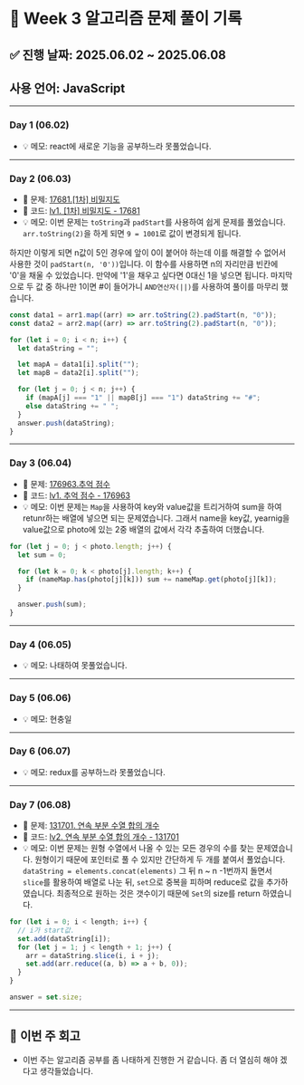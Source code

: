 # 📘 Week 3 알고리즘 문제 풀이 기록

## ✅ 진행 날짜: 2025.06.02 ~ 2025.06.08

## 사용 언어: JavaScript

---

### Day 1 (06.02)

- 💡 메모: react에 새로운 기능을 공부하느라 못풀었습니다.

---

### Day 2 (06.03)

- 🔗 문제: [17681.[1차] 비밀지도](https://school.programmers.co.kr/learn/courses/30/lessons/17681)
- 📁 코드: [lv1. [1차] 비밀지도 - 17681](https://github.com/jamminP/javascript-algorithms/tree/main/%ED%94%84%EB%A1%9C%EA%B7%B8%EB%9E%98%EB%A8%B8%EC%8A%A4/1/17681.%E2%80%85%EF%BC%BB1%EC%B0%A8%EF%BC%BD%E2%80%85%EB%B9%84%EB%B0%80%EC%A7%80%EB%8F%84)
- 💡 메모: 이번 문제는 `toString`과 `padStart`를 사용하여 쉽게 문제를 풀었습니다. `arr.toString(2)`을 하게 되면 `9 = 1001`로 값이 변경되게 됩니다.

하지만 이렇게 되면 n값이 5인 경우에 앞이 0이 붙어야 하는데 이를 해결할 수 없어서 사용한 것이 `padStart(n, '0'))`입니다. 이 함수를 사용하면 n의 자리만큼 빈칸에 '0'을 채울 수 있었습니다. 만약에 '1'을 채우고 싶다면 0대신 1을 넣으면 됩니다. 마지막으로 두 값 중 하나만 1이면 #이 들어가니 `AND연산자(||)`를 사용하여 풀이를 마무리 했습니다.

```js
const data1 = arr1.map((arr) => arr.toString(2).padStart(n, "0"));
const data2 = arr2.map((arr) => arr.toString(2).padStart(n, "0"));

for (let i = 0; i < n; i++) {
  let dataString = "";

  let mapA = data1[i].split("");
  let mapB = data2[i].split("");

  for (let j = 0; j < n; j++) {
    if (mapA[j] === "1" || mapB[j] === "1") dataString += "#";
    else dataString += " ";
  }
  answer.push(dataString);
}
```

---

### Day 3 (06.04)

- 🔗 문제: [176963.추억 점수](https://school.programmers.co.kr/learn/courses/30/lessons/176963)
- 📁 코드: [lv1. 추억 점수 - 176963](https://github.com/jamminP/javascript-algorithms/tree/main/%ED%94%84%EB%A1%9C%EA%B7%B8%EB%9E%98%EB%A8%B8%EC%8A%A4/1/176963.%E2%80%85%EC%B6%94%EC%96%B5%E2%80%85%EC%A0%90%EC%88%98)
- 💡 메모: 이번 문제는 `Map`을 사용하여 key와 value값을 트리거하여 sum을 하여 retunr하는 배열에 넣으면 되는 문제였습니다. 그래서 name을 key값, yearnig을 value값으로 photo에 있는 2중 배열의 값에서 각각 추출하여 더했습니다.

```js
for (let j = 0; j < photo.length; j++) {
  let sum = 0;

  for (let k = 0; k < photo[j].length; k++) {
    if (nameMap.has(photo[j][k])) sum += nameMap.get(photo[j][k]);
  }

  answer.push(sum);
}
```

---

### Day 4 (06.05)

- 💡 메모: 나태하여 못풀었습니다.

---

### Day 5 (06.06)

- 💡 메모: 현충일

---

### Day 6 (06.07)

- 💡 메모: redux를 공부하느라 못풀었습니다.

---

### Day 7 (06.08)

- 🔗 문제: [131701. 연속 부분 수열 합의 개수](https://school.programmers.co.kr/learn/courses/30/lessons/131701)
- 📁 코드: [lv2. 연속 부분 수열 합의 개수 - 131701](https://github.com/jamminP/javascript-algorithms/tree/main/%ED%94%84%EB%A1%9C%EA%B7%B8%EB%9E%98%EB%A8%B8%EC%8A%A4/2/131701.%E2%80%85%EC%97%B0%EC%86%8D%E2%80%85%EB%B6%80%EB%B6%84%E2%80%85%EC%88%98%EC%97%B4%E2%80%85%ED%95%A9%EC%9D%98%E2%80%85%EA%B0%9C%EC%88%98)
- 💡 메모: 이번 문제는 원형 수열에서 나올 수 있는 모든 경우의 수를 찾는 문제였습니다. 원형이기 때문에 포인터로 풀 수 있지만 간단하게 두 개를 붙여서 풀었습니다. `dataString = elements.concat(elements)` 그 뒤 n ~ n -1번까지 돌면서 `slice`를 활용하여 배열로 나눈 뒤, `set`으로 중복을 피하며 reduce로 값을 추가하였습니다. 최종적으로 원하는 것은 갯수이기 때문에 `Set`의 size를 return 하였습니다.

```js
for (let i = 0; i < length; i++) {
  // i가 start값.
  set.add(dataString[i]);
  for (let j = 1; j < length + 1; j++) {
    arr = dataString.slice(i, i + j);
    set.add(arr.reduce((a, b) => a + b, 0));
  }
}

answer = set.size;
```

---

## 📌 이번 주 회고

- 이번 주는 알고리즘 공부를 좀 나태하게 진행한 거 같습니다. 좀 더 열심히 해야 겠다고 생각들었습니다.
